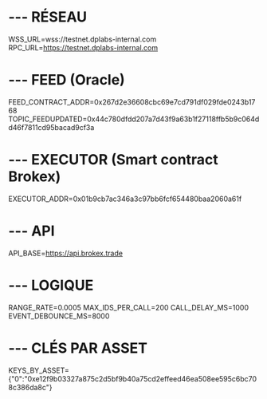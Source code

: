 # --- RÉSEAU
WSS_URL=wss://testnet.dplabs-internal.com
RPC_URL=https://testnet.dplabs-internal.com

# --- FEED (Oracle)
FEED_CONTRACT_ADDR=0x267d2e36608cbc69e7cd791df029fde0243b1768
TOPIC_FEEDUPDATED=0x44c780dfdd207a7d43f9a63b1f27118ffb5b9c064dd46f7811cd95bacad9cf3a

# --- EXECUTOR (Smart contract Brokex)
EXECUTOR_ADDR=0x01b9cb7ac346a3c97bb6fcf654480baa2060a61f

# --- API
API_BASE=https://api.brokex.trade

# --- LOGIQUE
RANGE_RATE=0.0005
MAX_IDS_PER_CALL=200
CALL_DELAY_MS=1000
EVENT_DEBOUNCE_MS=8000

# --- CLÉS PAR ASSET
KEYS_BY_ASSET={"0":"0xe12f9b03327a875c2d5bf9b40a75cd2effeed46ea508ee595c6bc708c386da8c"}
